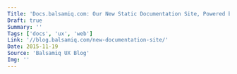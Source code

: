```yaml
---
Title: 'Docs.balsamiq.com: Our New Static Documentation Site, Powered by Hugo'
Draft: true
Summary: ''
Tags: ['docs', 'ux', 'web']
Link: '//blog.balsamiq.com/new-documentation-site/'
Date: 2015-11-19
Source: 'Balsamiq UX Blog'
Img: ''
---
```

